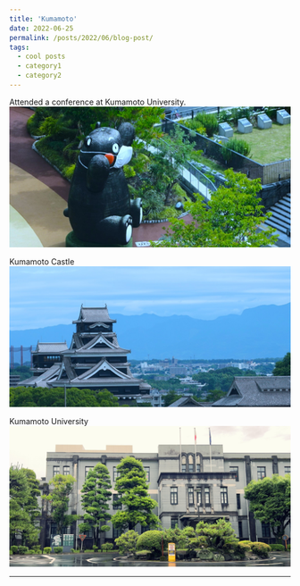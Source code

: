 ```yaml
---
title: 'Kumamoto'
date: 2022-06-25
permalink: /posts/2022/06/blog-post/
tags:
  - cool posts
  - category1
  - category2
---
```


Attended a conference at Kumamoto University.<br/><img src='/images/sp005.JPG'><br/>

Kumamoto Castle<br/><img src='/images/sp004.JPG'><br/>

Kumamoto University<br/><img src='/images/sp006.JPG'><br/>

------
